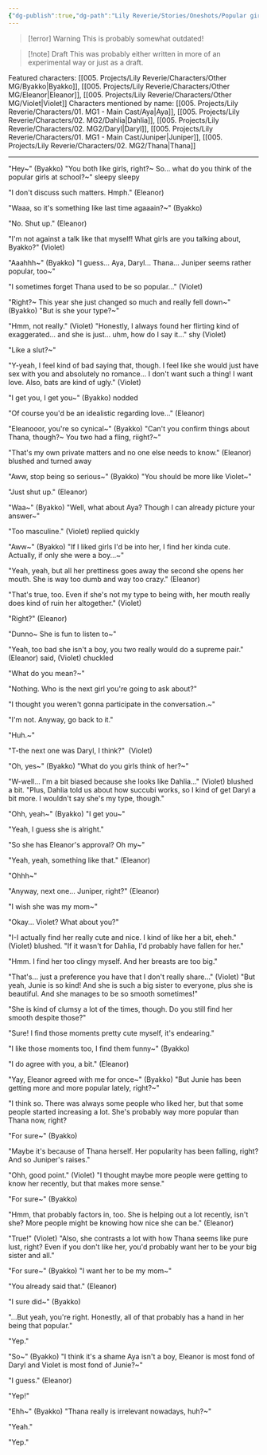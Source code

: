 ```yaml
---
{"dg-publish":true,"dg-path":"Lily Reverie/Stories/Oneshots/Popular girls.md","permalink":"/lily-reverie/stories/oneshots/popular-girls/","created":"2024-01-20T04:29:30.333-03:00","updated":"2024-01-20T04:29:30.333-03:00"}
---
```


>[!error] Warning
>This is probably somewhat outdated!

>[!note] Draft
>This was probably either written in more of an experimental way or just as a draft.

Featured characters: [[005. Projects/Lily Reverie/Characters/Other MG/Byakko\|Byakko]], [[005. Projects/Lily Reverie/Characters/Other MG/Eleanor\|Eleanor]], [[005. Projects/Lily Reverie/Characters/Other MG/Violet\|Violet]]
Characters mentioned by name: [[005. Projects/Lily Reverie/Characters/01. MG1 - Main Cast/Aya\|Aya]], [[005. Projects/Lily Reverie/Characters/02. MG2/Dahlia\|Dahlia]], [[005. Projects/Lily Reverie/Characters/02. MG2/Daryl\|Daryl]], [[005. Projects/Lily Reverie/Characters/01. MG1 - Main Cast/Juniper\|Juniper]], [[005. Projects/Lily Reverie/Characters/02. MG2/Thana\|Thana]]

---

"Hey~" (Byakko) "You both like girls, right?~ So... what do you think of the popular girls at school?~" sleepy sleepy

"I don't discuss such matters. Hmph." (Eleanor)

"Waaa, so it's something like last time agaaain?~" (Byakko)

"No. Shut up." (Eleanor)

"I'm not against a talk like that myself! What girls are you talking about, Byakko?" (Violet)

"Aaahhh~" (Byakko) "I guess... Aya, Daryl... Thana... Juniper seems rather popular, too~"

"I sometimes forget Thana used to be so popular..." (Violet)

"Right?~ This year she just changed so much and really fell down~" (Byakko) "But is she your type?~"

"Hmm, not really." (Violet) "Honestly, I always found her flirting kind of exaggerated... and she is just... uhm, how do I say it..." shy (Violet)

"Like a slut?~"

"Y-yeah, I feel kind of bad saying that, though. I feel like she would just have sex with you and absolutely no romance... I don't want such a thing! I want love. Also, bats are kind of ugly." (Violet)

"I get you, I get you~" (Byakko) nodded

"Of course you'd be an idealistic regarding love..." (Eleanor)

"Eleanooor, you're so cynical~" (Byakko) "Can't you confirm things about Thana, though?~ You two had a fling, riight?~"

"That's my own private matters and no one else needs to know." (Eleanor) blushed and turned away

"Aww, stop being so serious~" (Byakko) "You should be more like Violet~"

"Just shut up." (Eleanor)

"Waa~" (Byakko) "Well, what about Aya? Though I can already picture your answer~"

"Too masculine." (Violet) replied quickly

"Aww~" (Byakko) "If I liked girls I'd be into her, I find her kinda cute. Actually, if only she were a boy...~"

"Yeah, yeah, but all her prettiness goes away the second she opens her mouth. She is way too dumb and way too crazy." (Eleanor)

"That's true, too. Even if she's not my type to being with, her mouth really does kind of ruin her altogether." (Violet)

"Right?" (Eleanor)

"Dunno~ She is fun to listen to~"

"Yeah, too bad she isn't a boy, you two really would do a supreme pair." (Eleanor) said, (Violet) chuckled

"What do you mean?~"

"Nothing. Who is the next girl you're going to ask about?"

"I thought you weren't gonna participate in the conversation.~"

"I'm not. Anyway, go back to it."

"Huh.~"

"T-the next one was Daryl, I think?"  (Violet)

"Oh, yes~" (Byakko) "What do you girls think of her?~"

"W-well... I'm a bit biased because she looks like Dahlia..." (Violet) blushed a bit. "Plus, Dahlia told us about how succubi works, so I kind of get Daryl a bit more. I wouldn't say she's my type, though."

"Ohh, yeah~" (Byakko) "I get you~"

"Yeah, I guess she is alright."

"So she has Eleanor's approval? Oh my~"

"Yeah, yeah, something like that." (Eleanor)

"Ohhh~"

"Anyway, next one... Juniper, right?" (Eleanor)

"I wish she was my mom~"

"Okay... Violet? What about you?"

"I-I actually find her really cute and nice. I kind of like her a bit, eheh." (Violet) blushed. "If it wasn't for Dahlia, I'd probably have fallen for her."

"Hmm. I find her too clingy myself. And her breasts are too big."

"That's... just a preference you have that I don't really share..." (Violet) "But yeah, Junie is so kind! And she is such a big sister to everyone, plus she is beautiful. And she manages to be so smooth sometimes!"

"She is kind of clumsy a lot of the times, though. Do you still find her smooth despite those?"

"Sure! I find those moments pretty cute myself, it's endearing."

"I like those moments too, I find them funny~" (Byakko)

"I do agree with you, a bit." (Eleanor)

"Yay, Eleanor agreed with me for once~" (Byakko) "But Junie has been getting more and more popular lately, right?~"

"I think so. There was always some people who liked her, but that some people started increasing a lot. She's probably way more popular than Thana now, right?

"For sure~" (Byakko)

"Maybe it's because of Thana herself. Her popularity has been falling, right? And so Juniper's raises."

"Ohh, good point." (Violet) "I thought maybe more people were getting to know her recently, but that makes more sense."

"For sure~" (Byakko)

"Hmm, that probably factors in, too. She is helping out a lot recently, isn't she? More people might be knowing how nice she can be." (Eleanor)

"True!" (Violet) "Also, she contrasts a lot with how Thana seems like pure lust, right? Even if you don't like her, you'd probably want her to be your big sister and all."

"For sure~" (Byakko) "I want her to be my mom~"

"You already said that." (Eleanor)

"I sure did~" (Byakko)

"...But yeah, you're right. Honestly, all of that probably has a hand in her being that popular."

"Yep."

"So~" (Byakko) "I think it's a shame Aya isn't a boy, Eleanor is most fond of Daryl and Violet is most fond of Junie?~"

"I guess." (Eleanor)

"Yep!"

"Ehh~" (Byakko) "Thana really is irrelevant nowadays, huh?~"

"Yeah."

"Yep."

